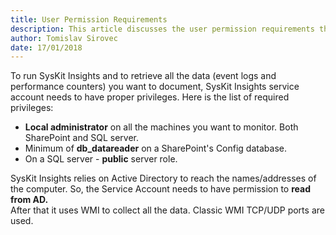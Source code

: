 ```yaml
---
title: User Permission Requirements
description: This article discusses the user permission requirements that are necessary in order to successfully use SysKit Insights.
author: Tomislav Sirovec
date: 17/01/2018
---
```


To run SysKit Insights and to retrieve all the data (event logs and performance counters) you want to document, SysKit Insights service account needs to have proper privileges. Here is the list of required privileges:

* __Local administrator__ on all the machines you want to monitor. Both SharePoint and SQL server.
* Minimum of __db_datareader__ on a SharePoint's Config database.
* On a SQL server - __public__ server role.

SysKit Insights relies on Active Directory to reach the names/addresses of the computer. So, the Service Account needs to have permission to __read from AD.__  
After that it uses WMI to collect all the data. Classic WMI TCP/UDP ports are used.